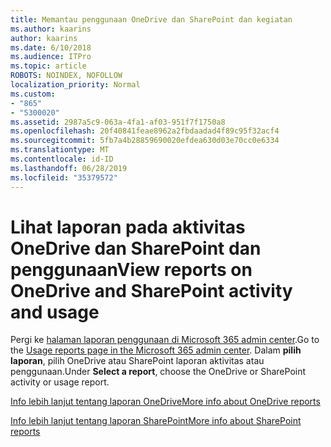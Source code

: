 ```yaml
---
title: Memantau penggunaan OneDrive dan SharePoint dan kegiatan
ms.author: kaarins
author: kaarins
ms.date: 6/10/2018
ms.audience: ITPro
ms.topic: article
ROBOTS: NOINDEX, NOFOLLOW
localization_priority: Normal
ms.custom:
- "865"
- "5300020"
ms.assetid: 2987a5c9-063a-4fa1-af03-951f7f1750a8
ms.openlocfilehash: 20f40841feae8962a2fbdaadad4f89c95f32acf4
ms.sourcegitcommit: 5fb7a4b28859690020efdea630d03e70cc0e6334
ms.translationtype: MT
ms.contentlocale: id-ID
ms.lasthandoff: 06/28/2019
ms.locfileid: "35379572"
---
```

# <a name="view-reports-on-onedrive-and-sharepoint-activity-and-usage"></a><span data-ttu-id="1b9af-102">Lihat laporan pada aktivitas OneDrive dan SharePoint dan penggunaan</span><span class="sxs-lookup"><span data-stu-id="1b9af-102">View reports on OneDrive and SharePoint activity and usage</span></span>

<span data-ttu-id="1b9af-103">Pergi ke [halaman laporan penggunaan di Microsoft 365 admin center](https://admin.microsoft.com/AdminPortal/Home).</span><span class="sxs-lookup"><span data-stu-id="1b9af-103">Go to the [Usage reports page in the Microsoft 365 admin center](https://admin.microsoft.com/AdminPortal/Home).</span></span> <span data-ttu-id="1b9af-104">Dalam **pilih laporan**, pilih OneDrive atau SharePoint laporan aktivitas atau penggunaan.</span><span class="sxs-lookup"><span data-stu-id="1b9af-104">Under **Select a report**, choose the OneDrive or SharePoint activity or usage report.</span></span>
  
[<span data-ttu-id="1b9af-105">Info lebih lanjut tentang laporan OneDrive</span><span class="sxs-lookup"><span data-stu-id="1b9af-105">More info about OneDrive reports</span></span>](https://go.microsoft.com/fwlink/?linkid=875239)
  
[<span data-ttu-id="1b9af-106">Info lebih lanjut tentang laporan SharePoint</span><span class="sxs-lookup"><span data-stu-id="1b9af-106">More info about SharePoint reports</span></span>](https://go.microsoft.com/fwlink/?linkid=875240)
  